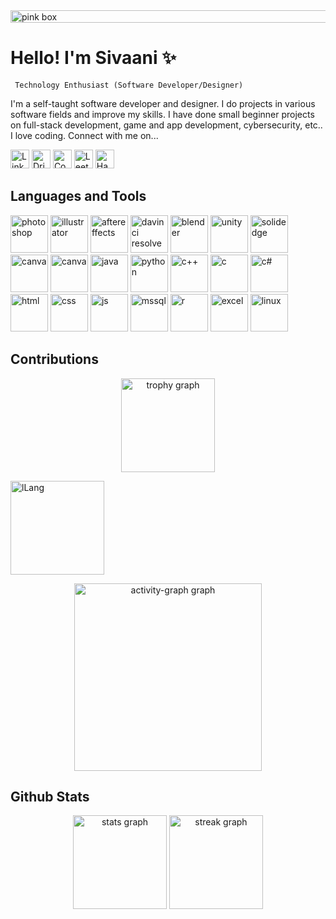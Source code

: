 
<img width="1200" height = "20" alt="pink box" src="https://github.com/user-attachments/assets/b7695a6e-bfb6-454c-b897-55647a77be54">
<h1 align = "left">Hello! I'm Sivaani ✨ </h1>
<p>


<code> Technology Enthusiast (Software Developer/Designer) </code>

<p> I'm a self-taught software developer and designer. I do projects in various software fields and improve my skills. I have done small beginner projects on full-stack development, game and app development, cybersecurity, etc.. I love coding. Connect with me on...
  
</p>
<div align="left">
  <a href="https://www.linkedin.com/in/sivaani-janaswamy-2b2a32291/"><img src="https://img.shields.io/static/v1?message=LinkedIn&logo=linkedin&label=&color=0077B5&logoColor=white&labelColor=&style=for-the-badge" height="30" alt="LinkedIn logo" /></a>
  <a href="https://dribbble.com/SivaaniJ"><img src="https://img.shields.io/static/v1?message=Dribbble&logo=dribbble&label=&color=FD89D8&logoColor=white&labelColor=&style=for-the-badge" height="30" alt="Dribbble logo" /></a>
  <a href="https://codepen.io/Sivaani-Janaswamy"><img src="https://img.shields.io/static/v1?message=CodePen&logo=codepen&label=&color=D0FD89&logoColor=white&labelColor=&style=for-the-badge" height="30" alt="CodePen logo" /></a>
  <a href="https://leetcode.com/u/Sivaani_Janaswamy/"><img src="https://img.shields.io/static/v1?message=LeetCode&logo=leetcode&label=&color=FF7C09&logoColor=white&labelColor=&style=for-the-badge" height="30" alt="LeetCode logo" /></a>
  <a href="https://www.hackerearth.com/@Sivaani_Janaswamy/"><img src="https://img.shields.io/static/v1?message=HackerEarth&logo=hackerearth&label=&color=243c55&logoColor=white&labelColor=&style=for-the-badge" height="30" alt="HackerEarth logo" /></a>
</div>


<p align = "left">
<h2 align="left">Languages and Tools </h2>
<!--photoshop-->
<img src="https://github.com/user-attachments/assets/398af856-faaa-4f3d-b956-47ca8b866021" alt="photoshop" width="60" height="60"/>
<!--illustrator-->
<img src="https://github.com/user-attachments/assets/f251f53f-c52d-49b4-b935-f0d4e7317105" alt="illustrator" width="60" height="60"/> 
<!--aftereffects-->
<img src="https://github.com/user-attachments/assets/565736ff-6990-42a9-a037-90be7ca9c3cd" alt="aftereffects" width="60" height="60"/> 
<!--davinci resolve-->
<img src="https://github.com/user-attachments/assets/20dc902e-2fe6-42a6-b2cd-910fb5174183" alt="davinci resolve" width="60" height="60"/> 
<!--blender-->
<img src="https://github.com/user-attachments/assets/df9c56cc-2706-43b3-9cbf-87753db7d1c8" alt="blender" width="60" height="60"/>
<!--unity-->
<img src="https://github.com/user-attachments/assets/d9ba0add-90c1-4dba-b6ae-d52ed9b41038" alt="unity" width="60" height="60"/>
<!--solidedge-->
<img src="https://github.com/user-attachments/assets/d09b626d-6e1a-4484-9ea7-a260c21b89e6" alt="solidedge" width="60" height="60"/>
<!--canva-->
<img src="https://github.com/user-attachments/assets/7de01e9b-ba97-4b4a-8742-77720085b5fe" alt="canva" width="60" height="60"/>
<!--figma-->
<img src="https://github.com/user-attachments/assets/72c62731-536e-4309-a715-dcccc8ed8e54" alt="canva" width="60" height="60"/>
<!--java-->
<img src="https://github.com/user-attachments/assets/57ba6e64-23ae-42bf-a846-68cbf64af163" alt="java" width="60" height="60"/>
<!--python-->
<img src="https://github.com/user-attachments/assets/c2d575e1-63dd-451f-965c-51807f5f2503" alt="python" width="60" height="60"/>
<!--C,C++,C#-->
<img src="https://github.com/user-attachments/assets/abc29962-8525-4099-87c2-d4542d6e7224" alt="c++" width="60" height="60"/>
<img src="https://github.com/user-attachments/assets/d6381fa4-5f5d-42db-9282-5abca5d9a593" alt="c" width="60" height="60"/>
<img src="https://github.com/user-attachments/assets/2e5db841-6642-4c07-8926-dab9ce79448e" alt="c#" width="60" height="60"/>
<!--html-->
<img src="https://github.com/user-attachments/assets/8cb377cb-fb44-4428-93e7-59916f3e9e79" alt="html" width="60" height="60"/>
<!--css-->
<img src="https://github.com/user-attachments/assets/586909c8-e498-454d-b097-218518736bca" alt="css" width="60" height="60"/>
<!--javascript-->
<img src="https://github.com/user-attachments/assets/99bd64b8-0669-43ba-a9ca-5d96c3a13511" alt="js" width="60" height="60"/>
<!--mssql-->
<img src="https://github.com/user-attachments/assets/32847a85-cbf6-40d1-bb9c-28e6a53a63a7" alt="mssql" width="60" height="60"/>
<!--r-->
<img src="https://github.com/user-attachments/assets/3b353547-559f-4af1-b83c-8df894cf5d9a" alt="r" width="60" height="60"/>
<!--excel-->
<img src="https://github.com/user-attachments/assets/927b47a2-633c-40c2-8ca1-ec1e74e21855" alt="excel" width="60" height="60"/>
<!--linux-->
<img src="https://github.com/user-attachments/assets/4e1eaae7-5de8-4469-8dbb-916a3bbbc50d" alt="linux" width="60" height="60"/>
  
</p>

<p>
<h2 align = "left"> Contributions </h2>
 <p align = "center"><img  src="https://github-profile-trophy.vercel.app?username=Sivaani-Janaswamy&theme=dracula&column=5&row=1&margin-w=8&margin-h=8&no-bg=false&no-frame=false&order=4" height="150" alt="trophy graph" /> </p>
 <p> <img src = "https://github-readme-stats.vercel.app/api/top-langs/?username=Sivaani-Janaswamya&layout=compact&theme=dracula" height="150" alt = "lLang"/></p> 
  
<p align = "center"> <img src="https://github-readme-activity-graph.vercel.app/graph?username=Sivaani-Janaswamy&radius=16&theme=dracula&area=true&order=2" height="300" alt="activity-graph graph" /> </p>
 
</p>

<h2>Github Stats</h2>
<div align="center">
  <img src="https://github-readme-stats.vercel.app/api?username=Sivaani-Janaswamy&hide_title=false&hide_rank=false&show_icons=true&include_all_commits=true&count_private=true&disable_animations=false&theme=dracula&locale=en&hide_border=false&order=1" height="150" alt="stats graph"/>
  
  <img src="https://streak-stats.demolab.com?user=Sivaani-Janaswamy&locale=en&mode=daily&theme=dracula&hide_border=false&border_radius=10&order=3" height="150" alt="streak graph" />
</div>












